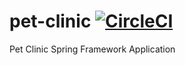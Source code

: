 # pet-clinic [![CircleCI](https://circleci.com/gh/chetra-seng/pet-clinic/tree/main.svg?style=svg)](https://circleci.com/gh/chetra-seng/pet-clinic/tree/main)
Pet Clinic Spring Framework Application
